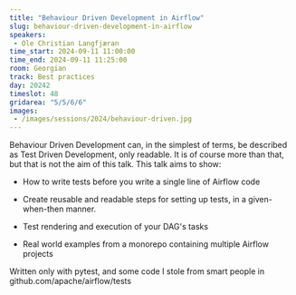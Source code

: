 ```yaml
---
title: "Behaviour Driven Development in Airflow"
slug: behaviour-driven-development-in-airflow
speakers:
 - Ole Christian Langfjæran
time_start: 2024-09-11 11:00:00
time_end: 2024-09-11 11:25:00
room: Georgian
track: Best practices
day: 20242
timeslot: 48
gridarea: "5/5/6/6"
images: 
 - /images/sessions/2024/behaviour-driven.jpg
---
```


Behaviour Driven Development can, in the simplest of terms, be described as Test Driven Development, only readable. It is of course more than that, but that is not the aim of this talk. This talk aims to show:
 
 
 
 * How to write tests before you write a single line of Airflow code
 
 * Create reusable and readable steps for setting up tests, in a given-when-then manner.
 
 * Test rendering and execution of your DAG's tasks
 
 * Real world examples from a monorepo containing multiple Airflow projects
 
 
 
 Written only with pytest, and some code I stole from smart people in github.com/apache/airflow/tests